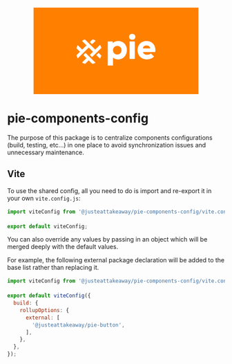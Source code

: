 <p align="center">
  <img align="center" src="../../readme_image.png" height="200" alt="">
</p>

# pie-components-config

The purpose of this package is to centralize components configurations (build, testing, etc...) in one place to avoid synchronization issues and unnecessary maintenance.
## Vite

To use the shared config, all you need to do is import and re-export it in your own `vite.config.js`:

```js
import viteConfig from '@justeattakeaway/pie-components-config/vite.config';

export default viteConfig;
```

You can also override any values by passing in an object which will be merged deeply with the default values.

For example, the following external package declaration will be added to the base list rather than replacing it.

```js
import viteConfig from '@justeattakeaway/pie-components-config/vite.config';

export default viteConfig({
  build: {
    rollupOptions: {
      external: [
        '@justeattakeaway/pie-button',
      ],
    },
  },
});
```